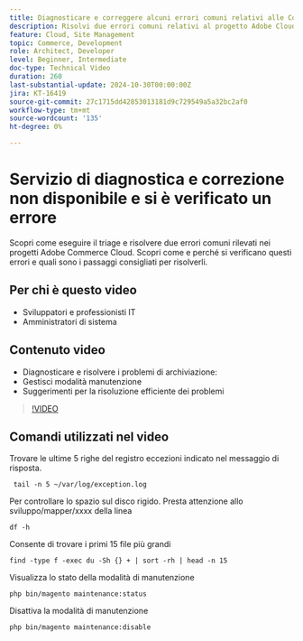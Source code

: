 ```yaml
---
title: Diagnosticare e correggere alcuni errori comuni relativi alle Commerci Cloud
description: Risolvi due errori comuni relativi al progetto Adobe Cloud che impediscono il caricamento del sito.
feature: Cloud, Site Management
topic: Commerce, Development
role: Architect, Developer
level: Beginner, Intermediate
doc-type: Technical Video
duration: 260
last-substantial-update: 2024-10-30T00:00:00Z
jira: KT-16419
source-git-commit: 27c1715dd42853013181d9c729549a5a32bc2af0
workflow-type: tm+mt
source-wordcount: '135'
ht-degree: 0%

---
```



# Servizio di diagnostica e correzione non disponibile e si è verificato un errore

Scopri come eseguire il triage e risolvere due errori comuni rilevati nei progetti Adobe Commerce Cloud.  Scopri come e perché si verificano questi errori e quali sono i passaggi consigliati per risolverli.

## Per chi è questo video

- Sviluppatori e professionisti IT
- Amministratori di sistema

## Contenuto video

- Diagnosticare e risolvere i problemi di archiviazione:
- Gestisci modalità manutenzione
- Suggerimenti per la risoluzione efficiente dei problemi

>[!VIDEO](https://video.tv.adobe.com/v/3447701?learn=on&captions=ita)


## Comandi utilizzati nel video

Trovare le ultime 5 righe del registro eccezioni indicato nel messaggio di risposta.

```SHELL
 tail -n 5 ~/var/log/exception.log
```

Per controllare lo spazio sul disco rigido. Presta attenzione allo sviluppo/mapper/xxxx della linea

```SHELL
df -h
```

Consente di trovare i primi 15 file più grandi

```SHELL
find -type f -exec du -Sh {} + | sort -rh | head -n 15
```

Visualizza lo stato della modalità di manutenzione

```SHELL
php bin/magento maintenance:status
```

Disattiva la modalità di manutenzione

```SHELL
php bin/magento maintenance:disable 
```
